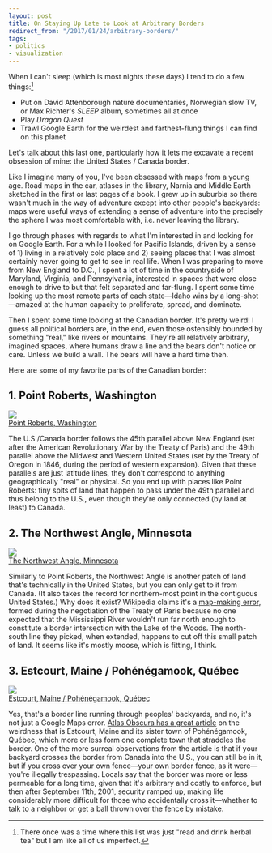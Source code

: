 ```yaml
---
layout: post
title: On Staying Up Late to Look at Arbitrary Borders
redirect_from: "/2017/01/24/arbitrary-borders/"
tags:
- politics
- visualization
---
```


When I can't sleep (which is most nights these days) I tend to do a few things:[^1]

[^1]: There once was a time where this list was just "read and drink herbal tea" but I am like all of us imperfect.

- Put on David Attenborough nature documentaries, Norwegian slow TV, or Max Richter's *SLEEP* album, sometimes all at once
- Play *Dragon Quest*
- Trawl Google Earth for the weirdest and farthest-flung things I can find on this planet

Let's talk about this last one, particularly how it lets me excavate a recent obsession of mine: the United States / Canada border.

Like I imagine many of you, I've been obsessed with maps from a young age. Road maps in the car, atlases in the library, Narnia and Middle Earth sketched in the first or last pages of a book. I grew up in suburbia so there wasn't much in the way of adventure except into other people's backyards: maps were useful ways of extending a sense of adventure into the precisely the sphere I was most comfortable with, i.e. never leaving the library.

I go through phases with regards to what I'm interested in and looking for on Google Earth. For a while I looked for Pacific Islands, driven by a sense of 1) living in a relatively cold place and 2) seeing places that I was almost certainly never going to get to see in real life. When I was preparing to move from New England to D.C., I spent a lot of time in the countryside of Maryland, Virginia, and Pennsylvania, interested in spaces that were close enough to drive to but that felt separated and far-flung. I spent some time looking up the most remote parts of each state—Idaho wins by a long-shot—amazed at the human capacity to proliferate, spread, and dominate.

Then I spent some time looking at the Canadian border. It's pretty weird! I guess all political borders are, in the end, even those ostensibly bounded by something "real," like rivers or mountains. They're all relatively arbitrary, imagined spaces, where humans draw a line and the bears don't notice or care. Unless we build a wall. The bears will have a hard time then.

Here are some of my favorite parts of the Canadian border:

## 1. Point Roberts, Washington

<img src="/assets/img/borders-1.jpg"/>
<div class="caption"><a href="https://www.google.com/maps/@48.9742619,-123.0557913,11z/data=!3m1!1e3">Point Roberts, Washington</a></div>

The U.S./Canada border follows the 45th parallel above New England (set after the American Revolutionary War by the Treaty of Paris) and the 49th parallel above the Midwest and Western United States (set by the Treaty of Oregon in 1846, during the period of western expansion). Given that these parallels are just latitude lines, they don't correspond to anything geographically "real" or physical. So you end up with places like Point Roberts: tiny spits of land that happen to pass under the 49th parallel and thus belong to the U.S., even though they're only connected (by land at least) to Canada.

## 2. The Northwest Angle, Minnesota

<img src="/assets/img/borders-2.jpg"/>
<div class="caption"><a href="https://www.google.com/maps/@49.1780168,-95.0571341,10z/data=!3m1!1e3">The Northwest Angle, Minnesota</a></div>

Similarly to Point Roberts, the Northwest Angle is another patch of land that's technically in the United States, but you can only get to it from Canada. (It also takes the record for northern-most point in the contiguous United States.) Why does it exist? Wikipedia claims it's a [map-making error](https://en.wikipedia.org/wiki/Northwest_Angle), formed during the negotiation of the Treaty of Paris because no one expected that the Mississippi River wouldn't run far north enough to constitute a border intersection with the Lake of the Woods. The north-south line they picked, when extended, happens to cut off this small patch of land. It seems like it's mostly moose, which is fitting, I think.

## 3. Estcourt, Maine / Pohénégamook, Québec

<img src="/assets/img/borders-3.jpg"/>
<div class="caption"><a href="https://www.google.com/maps/@47.4571237,-69.2274827,18z/data=!3m1!1e3">Estcourt, Maine / Pohénégamook, Québec</a></div>

Yes, that's a border line running through peoples' backyards, and no, it's not just a Google Maps error. [Atlas Obscura has a great article](http://www.atlasobscura.com/articles/the-incredible-complications-of-living-atop-the-us-canada-border) on the weirdness that is Estcourt, Maine and its sister town of Pohénégamook, Québec, which more or less form one complete town that straddles the border. One of the more surreal observations from the article is that if your backyard crosses the border from Canada into the U.S., you can still be in it, but if you cross over your own fence—your own border fence, as it were—you're illegally trespassing. Locals say that the border was more or less permeable for a long time, given that it's arbitrary and costly to enforce, but then after September 11th, 2001, security ramped up, making life considerably more difficult for those who accidentally cross it—whether to talk to a neighbor or get a ball thrown over the fence by mistake.

